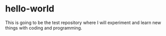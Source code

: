 # hello-world
This is going to be the test repository where I will experiment and learn new things with coding and programming.
